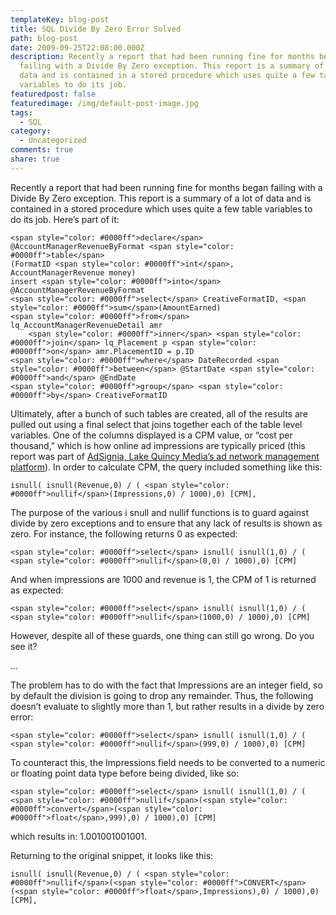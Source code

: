 ```yaml
---
templateKey: blog-post
title: SQL Divide By Zero Error Solved
path: blog-post
date: 2009-09-25T22:08:00.000Z
description: Recently a report that had been running fine for months began
  failing with a Divide By Zero exception. This report is a summary of a lot of
  data and is contained in a stored procedure which uses quite a few table
  variables to do its job.
featuredpost: false
featuredimage: /img/default-post-image.jpg
tags:
  - SQL
category:
  - Uncategorized
comments: true
share: true
---
```

Recently a report that had been running fine for months began failing with a Divide By Zero exception. This report is a summary of a lot of data and is contained in a stored procedure which uses quite a few table variables to do its job. Here’s part of it:

```
<span style="color: #0000ff">declare</span> @AccountManagerRevenueByFormat <span style="color: #0000ff">table</span> 
(FormatID <span style="color: #0000ff">int</span>, AccountManagerRevenue money)
insert <span style="color: #0000ff">into</span> @AccountManagerRevenueByFormat
<span style="color: #0000ff">select</span> CreativeFormatID, <span style="color: #0000ff">sum</span>(AmountEarned)
<span style="color: #0000ff">from</span> lq_AccountManagerRevenueDetail amr
    <span style="color: #0000ff">inner</span> <span style="color: #0000ff">join</span> lq_Placement p <span style="color: #0000ff">on</span> amr.PlacementID = p.ID
<span style="color: #0000ff">where</span> DateRecorded <span style="color: #0000ff">between</span> @StartDate <span style="color: #0000ff">and</span> @EndDate
<span style="color: #0000ff">group</span> <span style="color: #0000ff">by</span> CreativeFormatID
```

Ultimately, after a bunch of such tables are created, all of the results are pulled out using a final select that joins together each of the table level variables. One of the columns displayed is a CPM value, or “cost per thousand,” which is how online ad impressions are typically priced (this report was part of [AdSignia, Lake Quincy Media’s ad network management platform](http://lakequincy.com/)). In order to calculate CPM, the query included something like this:

```
isnull( isnull(Revenue,0) / ( <span style="color: #0000ff">nullif</span>(Impressions,0) / 1000),0) [CPM],
```

The purpose of the various i snull and nullif functions is to guard against divide by zero exceptions and to ensure that any lack of results is shown as zero. For instance, the following returns 0 as expected:

```
<span style="color: #0000ff">select</span> isnull( isnull(1,0) / ( <span style="color: #0000ff">nullif</span>(0,0) / 1000),0) [CPM]
```

And when impressions are 1000 and revenue is 1, the CPM of 1 is returned as expected:

```
<span style="color: #0000ff">select</span> isnull( isnull(1,0) / ( <span style="color: #0000ff">nullif</span>(1000,0) / 1000),0) [CPM]
```

However, despite all of these guards, one thing can still go wrong. Do you see it?



…



The problem has to do with the fact that Impressions are an integer field, so by default the division is going to drop any remainder. Thus, the following doesn’t evaluate to slightly more than 1, but rather results in a divide by zero error:

```
<span style="color: #0000ff">select</span> isnull( isnull(1,0) / ( <span style="color: #0000ff">nullif</span>(999,0) / 1000),0) [CPM]
```

To counteract this, the Impressions field needs to be converted to a numeric or floating point data type before being divided, like so:

```
<span style="color: #0000ff">select</span> isnull( isnull(1,0) / ( <span style="color: #0000ff">nullif</span>(<span style="color: #0000ff">convert</span>(<span style="color: #0000ff">float</span>,999),0) / 1000),0) [CPM]
```

which results in: 1.001001001001.

Returning to the original snippet, it looks like this:

```
isnull( isnull(Revenue,0) / ( <span style="color: #0000ff">nullif</span>(<span style="color: #0000ff">CONVERT</span>(<span style="color: #0000ff">float</span>,Impressions),0) / 1000),0) [CPM],
```